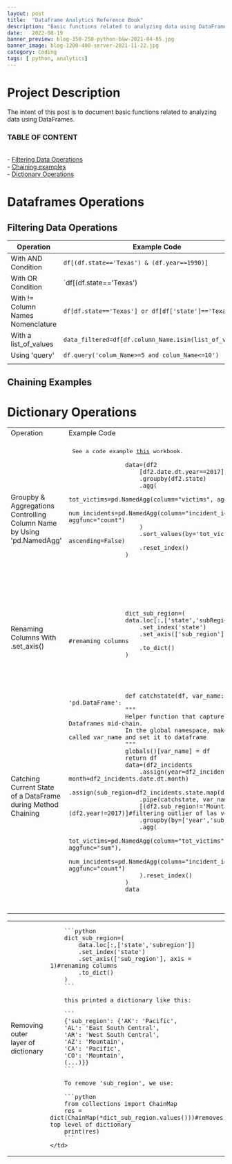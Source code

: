 ```yaml
---
layout: post
title:  "Dataframe Analytics Reference Book"
description: "Basic functions related to analyzing data using DataFrames"
date:   2022-08-19
banner_preview: blog-350-250-python-b&w-2021-04-05.jpg
banner_image: blog-1200-400-server-2021-11-22.jpg
category: Coding
tags: [ python, analytics]
---
```


# Project Description

The intent of this post is to document basic functions related to analyzing data using DataFrames. 

<!--more-->

### TABLE OF CONTENT

\
    - [Filtering Data Operations](##filtering-data-Operations) <br>
    - [Chaining examples](#chaining-examples) <br>
    - [Dictionary Operations](#dictionary-operations) <br>


# Dataframes Operations

## Filtering Data Operations

|Operation|Example Code|
|--|--|
|With AND Condition   |`df[(df.state=='Texas') & (df.year==1990)]`|
|With OR Condition   |`df[(df.state=='Texas') | (df.year==1990)]`|
|With != Column Names Nomenclature   |`df[df.state=='Texas'] or df[df['state']=='Texas']`|
|With a list_of_values   |`data_filtered=df[df.column_Name.isin(list_of_values)]`|
|Using 'query'   |`df.query('colum_Name>=5 and colum_Name<=10')`|
|||

## Chaining Examples

<table>
<tr>
<td> Operation </td> <td> Example Code </td>
</tr>
<tr><td></td><td></td></tr>
<tr>
    <td> Groupby & Aggregations Controlling Column Name by Using 'pd.NamedAgg'
    </td>
    <td>
        <pre> See a code example <a href="https://github.com/aaas24/code_library/tree/main/us_mass_shootings">this</a> workbook.
            <code>
                data=(df2   
                    [df2.date.dt.year==2017]
                    .groupby(df2.state)
                    .agg(
                        tot_victims=pd.NamedAgg(column="victims", aggfunc="sum"),
                        num_incidents=pd.NamedAgg(column="incident_id", aggfunc="count")
                    )
                    .sort_values(by='tot_victims', ascending=False)
                    .reset_index()
                )
            </code>
        <pre>
    </td>
</tr>
<tr>
    <td> 
        Renaming Columns With .set_axis()
    </td>
    <td>
        <pre>
            <code>
                dict_sub_region=(
                data.loc[:,['state','subRegion']]
                    .set_index('state')
                    .set_axis(['sub_region'], axis = 1) #renaming columns
                    .to_dict()
                )
            </code>
        </pre>
    </td>
</tr>
<tr>
    <td> 
        Catching Current State of a DataFrame during Method Chaining 
    </td>
    <td>
        <pre>
            <code>
                def catchstate(df, var_name: str) -> 'pd.DataFrame':
                """
                Helper function that captures intermediate Dataframes mid-chain.
                In the global namespace, make a new variable called var_name and set it to dataframe
                """
                globals()[var_name] = df
                return df
                data=(df2_incidents
                    .assign(year=df2_incidents.date.dt.year, month=df2_incidents.date.dt.month)
                    .assign(sub_region=df2_incidents.state.map(dict_sub_region))
                    .pipe(catchstate, var_name="df2")
                    [(df2.sub_region!='Mountain')&(df2.year!=2017)]#filtering outlier of las vegas shooting
                    .groupby(by=['year','sub_region'])
                    .agg(
                        tot_victims=pd.NamedAgg(column="tot_victims", aggfunc="sum"),
                        num_incidents=pd.NamedAgg(column="incident_id", aggfunc="count")
                    ).reset_index()
                )
                data
            </code>
        </pre>
    </td>
</tr>

<!--Copy the section below to add another row
<tr>
    <td> 
        Examples 
    </td>
    <td>
        <pre>
            <code>
                data
            </code>
        </pre>
    </td>
</tr>
-->

# Dictionary Operations

</table>

<table>
<tr>
    <td> 
        Removing outer layer of dictionary
    </td>
    <td>

        ```python
        dict_sub_region=(
            data.loc[:,['state','subregion']]
            .set_index('state')
            .set_axis(['sub_region'], axis = 1)#renaming columns
            .to_dict()
        )
        ``` 

        this printed a dictionary like this: 

        ```
        {'sub_region': {'AK': 'Pacific',
        'AL': 'East South Central',
        'AR': 'West South Central',
        'AZ': 'Mountain',
        'CA': 'Pacific',
        'CO': 'Mountain',
        (...)}}
        ```

        To remove 'sub_region', we use: 

        ```python
        from collections import ChainMap
        res = dict(ChainMap(*dict_sub_region.values()))#removes top level of dictionary
        print(res)
        ```
    </td>
</tr>
</table>